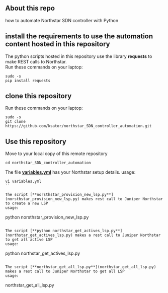 ## About this repo
how to automate Northstar SDN controller with Python

## install the requirements to use the automation content hosted in this repository  
The python scripts hosted in this repository use the library **requests** to make REST calls to Northstar.   
Run these commands on your laptop:
```
sudo -s
pip install requests
```

## clone this repository
Run these commands on your laptop:
```
sudo -s
git clone https://github.com/ksator/northstar_SDN_controller_automation.git
```

## Use this repository

Move to your local copy of this remote repository
```
cd northstar_SDN_controller_automation
```

The file [**variables.yml**](variables.yml) has your Northstar setup details. 
usage:   
```
vi variables.yml
``

The script [**norsthstar_provision_new_lsp.py**](norsthstar_provision_new_lsp.py) makes rest call to Juniper Northstar to create a new LSP  
usage:   
```
python norsthstar_provision_new_lsp.py
```
  
The script [**python northstar_get_actives_lsp.py**](northstar_get_actives_lsp.py) makes a rest call to Juniper Northstar to get all active LSP  
usage: 
```
python northstar_get_actives_lsp.py
```
  
The script [**northstar_get_all_lsp.py**](northstar_get_all_lsp.py) makes a rest call to Juniper Northstar to get all LSP  
usage:   
```
northstar_get_all_lsp.py
```




